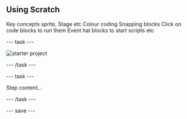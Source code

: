 ## Using Scratch

Key concepts sprite, Stage etc
Colour coding
Snapping blocks
Click on code blocks to run them
Event hat blocks to start scripts
etc

--- task ---
 
![starter project](images/starter_project.png)

--- /task ---

--- task ---

Step content...

--- /task ---

--- save ---
